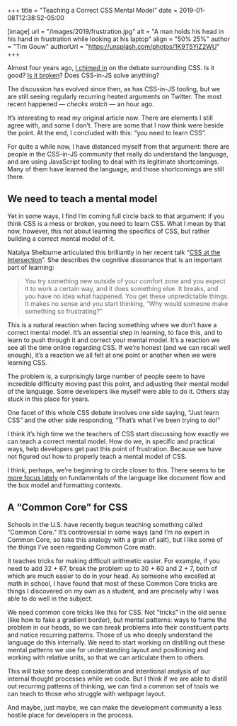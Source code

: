 +++
title = "Teaching a Correct CSS Mental Model"
date = 2019-01-08T12:38:52-05:00

[image]
  url = "/images/2019/frustration.jpg"
  alt = "A man holds his head in his hand in frustration while looking at his laptop"
  align = "50% 25%"
  author = "Tim Gouw"
  authorUrl = "https://unsplash.com/photos/1K9T5YiZ2WU"
+++

Almost four years ago, [I chimed in](/posts/2015/05/against-css-in-js/) on the debate surrounding CSS.
Is it good? [Is it broken](/posts/2017/03/css-is-not-broken/)?
Does CSS-in-JS solve anything?

The discussion has evolved since then, as has CSS-in-JS tooling,
but we are still seeing regularly recurring heated arguments on Twitter.
The most recent happened — *checks watch* — an hour ago.

It’s interesting to read my original article now.
There are elements I still agree with, and some I don’t.
There are some that I now think were beside the point.
At the end, I concluded with this: “you need to learn CSS”.

For quite a while now, I have distanced myself from that argument:
there are people in the CSS-in-JS community that really do understand the language,
and are using JavaScript tooling to deal with its legitimate shortcomings.
Many of them have learned the language, and those shortcomings are still there.

## We need to teach a mental model

Yet in some ways, I find I’m coming full circle back to that argument:
if you think CSS is a mess or broken, you need to learn CSS.
What I mean by that now, however, this not about learning the specifics of CSS,
but rather building a correct mental model of it.

Natalya Shelburne articulated this brilliantly in her recent talk “[CSS at the Intersection](https://www.youtube.com/watch?v=MJVRKmA83LU)”.
She describes the cognitive dissonance that is an important part of learning:

> You try something new outside of your comfort zone and you expect it to work a certain way,
> and it does something else.
> It breaks, and you have no idea what happened.
> You get these unpredictable things.
> It makes no sense and you start thinking,
> “Why would someone make something so frustrating?”

This is a natural reaction when facing something where we don’t have a correct mental model.
It’s an essential step in learning, to face this, and to learn to push through it
and correct your mental model.
It’s a reaction we see all the time online regarding CSS.
If we’re honest (and we can recall well enough),
it’s a reaction we all felt at one point or another when we were learning CSS.

The problem is, a surprisingly large number of people seem to have incredible difficulty moving past this point,
and adjusting their mental model of the language.
Some developers like myself were able to do it.
Others stay stuck in this place for years.

One facet of this whole CSS debate involves one side saying, “Just learn CSS”
and the other side responding, “That’s what I’ve been trying to do!”

I think it’s high time we the teachers of CSS start discussing how exactly we can teach a correct mental model.
How do we, in specific and practical ways, help developers get past this point of frustration.
Because we have not figured out how to properly teach a mental model of CSS.

I think, perhaps, we’re beginning to circle closer to this. There seems to be [more focus lately](https://www.smashingmagazine.com/2019/01/how-to-learn-css/) on fundamentals of the language like document flow and the box model and formatting contexts.

## A “Common Core” for CSS

Schools in the U.S. have recently begun teaching something called “Common Core.”
It’s controversial in some ways
(and I’m no expert in Common Core, so take this analogy with a grain of salt),
but I like some of the things I’ve seen regarding Common Core math.

It teaches tricks for making difficult arithmetic easier.
For example, if you need to add 32 + 67, break the problem up to 30 + 60 and 2 + 7,
both of which are much easier to do in your head.
As someone who excelled at math in school,
I have found that most of these Common Core tricks are things I discovered on my own as a student,
and are precisely why I was able to do well in the subject.

We need common core tricks like this for CSS.
Not “tricks” in the old sense (like how to fake a gradient border),
but mental patterns: ways to frame the problem in our heads,
so we can break problems into their constituent parts and notice recurring patterns.
Those of us who deeply understand the language do this internally.
We need to start working on distilling out these mental patterns we use for understanding layout and positioning and working with relative units, so that we can articulate them to others.

This will take some deep consideration
and intentional analysis of our internal thought processes while we code.
But I think if we are able to distill out recurring patterns of thinking,
we can find a common set of tools we can teach to those who struggle with webpage layout.

And maybe, just maybe, we can make the development community a less hostile place for developers in the process.
